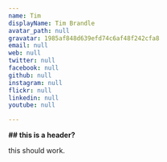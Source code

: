 ```yaml
---
name: Tim
displayName: Tim Brandle
avatar_path: null
gravatar: 1985af848d639efd74c6af48f242cfa8
email: null
web: null
twitter: null
facebook: null
github: null
instagram: null
flickr: null
linkedin: null
youtube: null

---
```



<p><strong>## this is a header?</strong></p>
<p>this should work.</p>


